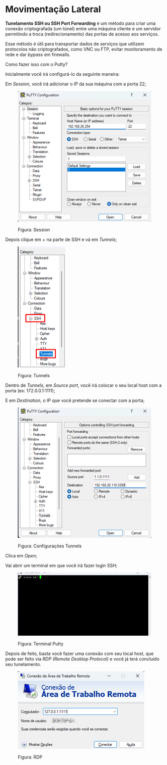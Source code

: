 # Movimentação Lateral

**Tunelamento SSH ou SSH Port Forwarding** é um método para criar uma conexão criptografada (um túnel) entre uma máquina cliente e um servidor permitindo a troca (redirecionamento) das portas de acesso aos serviços.

Esse método é útil para transportar dados de serviços que utilizem protocolos não criptografados, como VNC ou FTP, evitar monitoramento de rede e dar _bypass_ em firewalls.



Como fazer isso com o Putty?



Inicialmente você irá configurá-lo da seguinte maneira:



Em _Session_, você irá adicionar o IP da sua máquina com a porta 22;

<figure><img src="../../.gitbook/assets/image (9).png" alt=""><figcaption><p>Figura: Session</p></figcaption></figure>



Depois clique em + na parte de SSH e vá em _Tunnels_;

<figure><img src="../../.gitbook/assets/2024-08-01 10_01_03-PuTTY Configuration.png" alt=""><figcaption><p>Figura: Tunnels</p></figcaption></figure>



Dentro de _Tunnels_, em _Source port_, você irá colocar o seu local host com a porta (ex: 172.0.0.1:1111);

E em _Destination_, o IP que você pretende se conectar com a porta;

<figure><img src="../../.gitbook/assets/image (10).png" alt=""><figcaption><p>Figura: Configurações Tunnels</p></figcaption></figure>



Clica em _Open_;

Vai abrir um terminal em que você irá fazer login SSH;

<figure><img src="../../.gitbook/assets/image (11).png" alt=""><figcaption><p>Figura: Terminal Putty</p></figcaption></figure>



Depois de feito, basta você fazer uma conexão com seu local host, que pode ser feito via _RDP (Remote Desktop Protocol)_ e você já terá concluído seu tunelamento.&#x20;

<figure><img src="../../.gitbook/assets/2024-08-01 10_20_33-Clipboard.png" alt=""><figcaption><p>Figura: RDP</p></figcaption></figure>

